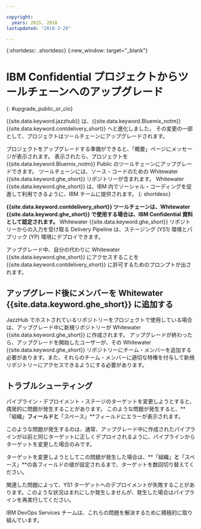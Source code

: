 ```yaml
---

copyright:
  years: 2015, 2018
lastupdated: "2018-3-20"

---
```


{:shortdesc: .shortdesc}
{:new_window: target="_blank"}

# IBM Confidential プロジェクトからツールチェーンへのアップグレード 
{: #upgrade_public_or_cio}

{{site.data.keyword.jazzhub}} は、{{site.data.keyword.Bluemix_notm}} {{site.data.keyword.contdelivery_short}} へと進化しました。 その変更の一部として、プロジェクトはツールチェーンにアップグレードされます。

プロジェクトをアップグレードする準備ができると、「概要」ページにメッセージが表示されます。 表示されたら、プロジェクトを {{site.data.keyword.Bluemix_notm}} Public のツールチェーンにアップグレードできます。 ツールチェーンには、ソース・コードのための Whitewater {{site.data.keyword.ghe_short}} リポジトリーが含まれます。 Whitewater {{site.data.keyword.ghe_short}} は、IBM 内でソーシャル・コーディングを促進して利用できるように、IBM チームに提供されます。 
{: shortdesc}

**{{site.data.keyword.contdelivery_short}} ツールチェーンは、Whitewater {{site.data.keyword.ghe_short}} で使用する場合は、IBM Confidential 資料として認定されます。** Whitewater {{site.data.keyword.ghe_short}} リポジトリーからの入力を受け取る Delivery Pipeline は、ステージング (YS1) 環境とパブリック (YP) 環境にデプロイできます。

アップグレード中、自分の代わりに Whitewater {{site.data.keyword.ghe_short}} にアクセスすることを {{site.data.keyword.contdelivery_short}} に許可するためのプロンプトが出されます。

## アップグレード後にメンバーを Whitewater {{site.data.keyword.ghe_short}} に追加する

JazzHub でホストされているリポジトリーをプロジェクトで使用している場合は、アップグレード中に新規リポジトリーが Whitewater {{site.data.keyword.ghe_short}} に作成されます。 アップグレードが終わったら、アップグレードを開始したユーザーが、その Whitewater {{site.data.keyword.ghe_short}} リポジトリーにチーム・メンバーを追加する必要があります。また、それらのチーム・メンバーに適切な特権を付与して新規リポジトリーにアクセスできるようにする必要があります。

## トラブルシューティング

パイプライン・デプロイメント・ステージのターゲットを変更しようとすると、偶発的に問題が発生することがあります。 このような問題が発生すると、**「組織」**フィールドと**「スペース」**フィールドにエラーが表示されます。

このような問題が発生するのは、通常、アップグレード中に作成されたパイプラインが以前と同じターゲットに正しくデプロイされるように、パイプラインからターゲットを変更した場合のみです。

ターゲットを変更しようとしてこの問題が発生した場合は、**「組織」**と**「スペース」**の各フィールドの値が設定されるまで、ターゲットを数回切り替えてください。

関連した問題によって、YS1 ターゲットへのデプロイメントが失敗することがあります。このような状況はまれにしか発生しませんが、発生した場合はパイプラインを再実行してください。

IBM DevOps Services チームは、これらの問題を解決するために積極的に取り組んでいます。
